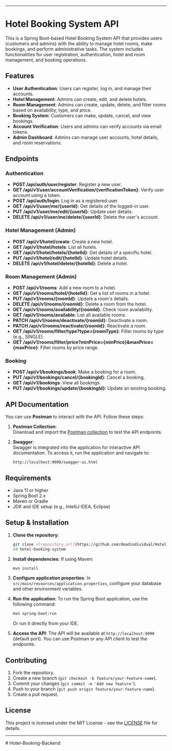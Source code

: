 
---

# Hotel Booking System API

This is a Spring Boot-based Hotel Booking System API that provides users (customers and admins) with the ability to manage hotel rooms, make bookings, and perform administrative tasks. The system includes functionalities for user registration, authentication, hotel and room management, and booking operations.

## Features

- **User Authentication**: Users can register, log in, and manage their accounts.
- **Hotel Management**: Admins can create, edit, and delete hotels.
- **Room Management**: Admins can create, update, delete, and filter rooms based on availability, type, and price.
- **Booking System**: Customers can make, update, cancel, and view bookings.
- **Account Verification**: Users and admins can verify accounts via email tokens.
- **Admin Dashboard**: Admins can manage user accounts, hotel details, and room reservations.

## Endpoints

### Authentication

- **POST /api/auth/user/register**: Register a new user.
- **GET /api/v1/user/accountVerification/{verificationToken}**: Verify user account using a token.
- **POST /api/auth/login**: Log in as a registered user.
- **GET /api/v1/user/me/{userId}**: Get details of the logged-in user.
- **PUT /api/v1/user/me/edit/{userId}**: Update user details.
- **DELETE /api/v1/user/me/delete/{userId}**: Delete the user's account.

### Hotel Management (Admin)

- **POST /api/v1/hotel/create**: Create a new hotel.
- **GET /api/v1/hotel/hotels**: List all hotels.
- **GET /api/v1/hotel/hotels/{hotelId}**: Get details of a specific hotel.
- **PUT /api/v1/hotel/edit/{hotelId}**: Update hotel details.
- **DELETE /api/v1/hotel/delete/{hotelId}**: Delete a hotel.

### Room Management (Admin)

- **POST /api/v1/rooms**: Add a new room to a hotel.
- **GET /api/v1/rooms/hotel/{hotelId}**: Get a list of rooms in a hotel.
- **PUT /api/v1/rooms/{roomId}**: Update a room's details.
- **DELETE /api/v1/rooms/{roomId}**: Delete a room from the hotel.
- **GET /api/v1/rooms/availability/{roomId}**: Check room availability.
- **GET /api/v1/rooms/available**: List all available rooms.
- **PATCH /api/v1/rooms/deactivate/{roomId}**: Deactivate a room.
- **PATCH /api/v1/rooms/reactivate/{roomId}**: Reactivate a room.
- **GET /api/v1/rooms/filter/type?type={roomType}**: Filter rooms by type (e.g., SINGLE).
- **GET /api/v1/rooms/filter/price?minPrice={minPrice}&maxPrice={maxPrice}**: Filter rooms by price range.

### Booking

- **POST /api/v1/bookings/book**: Make a booking for a room.
- **PUT /api/v1/bookings/cancel/{bookingId}**: Cancel a booking.
- **GET /api/v1/bookings**: View all bookings.
- **PUT /api/v1/bookings/update/{bookingId}**: Update an existing booking.

## API Documentation

You can use **Postman** to interact with the API. Follow these steps:

1. **Postman Collection**:  
   Download and import the [Postman collection](https://www.postman.com/avionics-explorer-29622376/dmadinidvidual/collection/csroadq/hotel-management?action=share&creator=29599021) to test the API endpoints.

2. **Swagger**:  
   Swagger is integrated into the application for interactive API documentation. To access it, run the application and navigate to:
   ```
   http://localhost:9090/swagger-ui.html
   ```

## Requirements

- Java 11 or higher
- Spring Boot 2.x
- Maven or Gradle
- JDK and IDE setup (e.g., IntelliJ IDEA, Eclipse)

## Setup & Installation

1. **Clone the repository**:
   ```bash
   git clone <[repository_url](https://github.com/dmadindividual/Hotel_Management_Api)>
   cd hotel-booking-system
   ```

2. **Install dependencies**:
   If using Maven:
   ```bash
   mvn install
   ```

3. **Configure application properties**:
   In `src/main/resources/application.properties`, configure your database and other environment variables.

4. **Run the application**:
   To run the Spring Boot application, use the following command:
   ```bash
   mvn spring-boot:run
   ```

   Or run it directly from your IDE.

5. **Access the API**:
   The API will be available at `http://localhost:9090` (default port). You can use Postman or any API client to test the endpoints.

## Contributing

1. Fork the repository.
2. Create a new branch (`git checkout -b feature/your-feature-name`).
3. Commit your changes (`git commit -m 'Add new feature'`).
4. Push to your branch (`git push origin feature/your-feature-name`).
5. Create a pull request.

## License

This project is licensed under the MIT License - see the [LICENSE](LICENSE) file for details.

---
#   H o t e l - B o o k i n g - B a c k e n d  
 